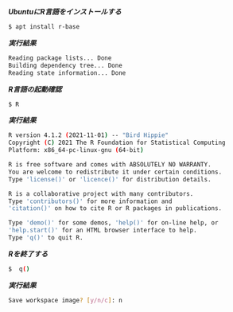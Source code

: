 ___UbuntuにR言語をインストールする___

~~~sh
$ apt install r-base
~~~

___実行結果___
~~~sh
Reading package lists... Done
Building dependency tree... Done
Reading state information... Done
~~~

___R言語の起動確認___
~~~sh
$ R
~~~

___実行結果___
~~~sh
R version 4.1.2 (2021-11-01) -- "Bird Hippie"
Copyright (C) 2021 The R Foundation for Statistical Computing
Platform: x86_64-pc-linux-gnu (64-bit)

R is free software and comes with ABSOLUTELY NO WARRANTY.
You are welcome to redistribute it under certain conditions.
Type 'license()' or 'licence()' for distribution details.

R is a collaborative project with many contributors.
Type 'contributors()' for more information and
'citation()' on how to cite R or R packages in publications.

Type 'demo()' for some demos, 'help()' for on-line help, or
'help.start()' for an HTML browser interface to help.
Type 'q()' to quit R.
~~~

___Rを終了する___
~~~sh
$  q()
~~~

___実行結果___
~~~sh
Save workspace image? [y/n/c]: n
~~~

